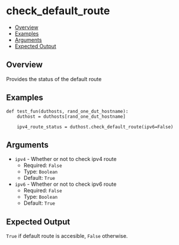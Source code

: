 # check_default_route

- [Overview](#overview)
- [Examples](#examples)
- [Arguments](#arguments)
- [Expected Output](#expected-output)

## Overview
Provides the status of the default route

## Examples
```
def test_fun(duthosts, rand_one_dut_hostname):
    duthost = duthosts[rand_one_dut_hostname]

    ipv4_route_status = duthost.check_default_route(ipv6=False)
```

## Arguments
- `ipv4` - Whether or not to check ipv4 route
    - Required: `False`
    - Type: `Boolean`
    - Default: `True`
- `ipv6` - Whether or not to check ipv6 route
    - Required: `False`
    - Type: `Boolean`
    - Default: `True`

## Expected Output
`True` if default route is accesible, `False` otherwise.
